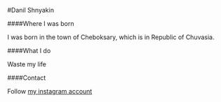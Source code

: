 #Danil Shnyakin

####Where I was born

I was born in the town of Cheboksary, which is in Republic of Chuvasia.

####What I do

Waste my life

####Contact

Follow [my instagram account](https://www.instagram.com/yshsyf)


